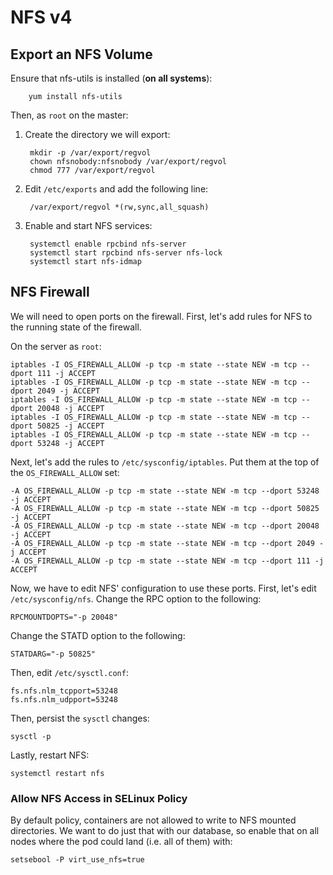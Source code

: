 # NFS v4

## Export an NFS Volume

Ensure that nfs-utils is installed (**on all systems**):

        yum install nfs-utils

Then, as `root` on the master:

1. Create the directory we will export:

        mkdir -p /var/export/regvol
        chown nfsnobody:nfsnobody /var/export/regvol
        chmod 777 /var/export/regvol

1. Edit `/etc/exports` and add the following line:

        /var/export/regvol *(rw,sync,all_squash)

1. Enable and start NFS services:

        systemctl enable rpcbind nfs-server
        systemctl start rpcbind nfs-server nfs-lock 
        systemctl start nfs-idmap

## NFS Firewall

We will need to open ports on the firewall. First, let's add rules for NFS to the running
state of the firewall.

On the server as `root`:

    iptables -I OS_FIREWALL_ALLOW -p tcp -m state --state NEW -m tcp --dport 111 -j ACCEPT
    iptables -I OS_FIREWALL_ALLOW -p tcp -m state --state NEW -m tcp --dport 2049 -j ACCEPT
    iptables -I OS_FIREWALL_ALLOW -p tcp -m state --state NEW -m tcp --dport 20048 -j ACCEPT
    iptables -I OS_FIREWALL_ALLOW -p tcp -m state --state NEW -m tcp --dport 50825 -j ACCEPT
    iptables -I OS_FIREWALL_ALLOW -p tcp -m state --state NEW -m tcp --dport 53248 -j ACCEPT

Next, let's add the rules to `/etc/sysconfig/iptables`. Put them at the top of
the `OS_FIREWALL_ALLOW` set:

    -A OS_FIREWALL_ALLOW -p tcp -m state --state NEW -m tcp --dport 53248 -j ACCEPT
    -A OS_FIREWALL_ALLOW -p tcp -m state --state NEW -m tcp --dport 50825 -j ACCEPT
    -A OS_FIREWALL_ALLOW -p tcp -m state --state NEW -m tcp --dport 20048 -j ACCEPT
    -A OS_FIREWALL_ALLOW -p tcp -m state --state NEW -m tcp --dport 2049 -j ACCEPT
    -A OS_FIREWALL_ALLOW -p tcp -m state --state NEW -m tcp --dport 111 -j ACCEPT

Now, we have to edit NFS' configuration to use these ports. First, let's edit
`/etc/sysconfig/nfs`. Change the RPC option to the following:

    RPCMOUNTDOPTS="-p 20048"

Change the STATD option to the following:

    STATDARG="-p 50825"

Then, edit `/etc/sysctl.conf`:

    fs.nfs.nlm_tcpport=53248
    fs.nfs.nlm_udpport=53248

Then, persist the `sysctl` changes:

    sysctl -p

Lastly, restart NFS:

    systemctl restart nfs

### Allow NFS Access in SELinux Policy

By default policy, containers are not allowed to write to NFS mounted
directories.  We want to do just that with our database, so enable that on
all nodes where the pod could land (i.e. all of them) with:

    setsebool -P virt_use_nfs=true

